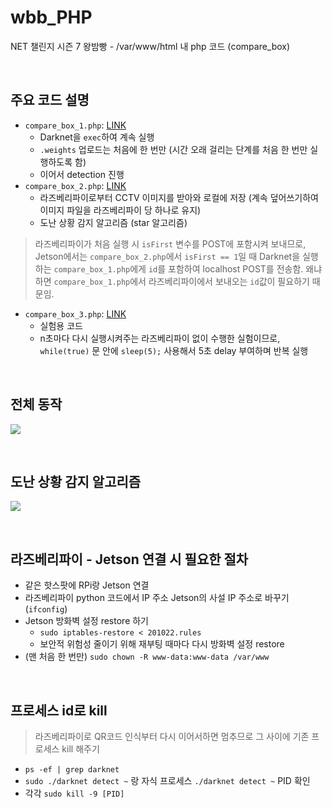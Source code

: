 # wbb_PHP
 NET 챌린지 시즌 7 왕밤빵 - /var/www/html 내 php 코드 (compare_box)

<br>

## 주요 코드 설명
- `compare_box_1.php`: [LINK](https://github.com/seungriyou/wbb_PHP/blob/master/www/html/compare_box_1.php)
  - Darknet을 `exec`하여 계속 실행
  - `.weights` 업로드는 처음에 한 번만 (시간 오래 걸리는 단계를 처음 한 번만 실행하도록 함)
  - 이어서 detection 진행
- `compare_box_2.php`: [LINK](https://github.com/seungriyou/wbb_PHP/blob/master/www/html/compare_box_2.php)
  - 라즈베리파이로부터 CCTV 이미지를 받아와 로컬에 저장 (계속 덮어쓰기하여 이미지 파일을 라즈베리파이 당 하나로 유지)
  - 도난 상황 감지 알고리즘 (star 알고리즘)
> 라즈베리파이가 처음 실행 시 `isFirst` 변수를 POST에 포함시켜 보내므로, Jetson에서는 `compare_box_2.php`에서 `isFirst == 1`일 때 Darknet을 실행하는 `compare_box_1.php`에게 `id`를 포함하여 localhost POST를 전송함. 왜냐하면 `compare_box_1.php`에서 라즈베리파이에서 보내오는 `id`값이 필요하기 때문임.
- `compare_box_3.php`: [LINK](https://github.com/seungriyou/wbb_PHP/blob/master/www/html/compare_box_3.php)
  - 실험용 코드
  - n초마다 다시 실행시켜주는 라즈베리파이 없이 수행한 실험이므로, `while(true)` 문 안에 `sleep(5);` 사용해서 5초 delay 부여하며 반복 실행

<br>

## 전체 동작
![](https://user-images.githubusercontent.com/43572543/158790715-a8a30eb2-3464-4190-98a0-ce5a3f529723.png)

<br>

## 도난 상황 감지 알고리즘
![](https://user-images.githubusercontent.com/43572543/158790690-73b04adf-4d4e-41f1-ac5b-7e927cb2f191.png)

<br>

## 라즈베리파이 - Jetson 연결 시 필요한 절차
- 같은 핫스팟에 RPi랑 Jetson 연결
- 라즈베리파이 python 코드에서 IP 주소 Jetson의 사설 IP 주소로 바꾸기 (`ifconfig`)
- Jetson 방화벽 설정 restore 하기
  - `sudo iptables-restore < 201022.rules` 
  - 보안적 위험성 줄이기 위해 재부팅 때마다 다시 방화벽 설정 restore
- (맨 처음 한 번만) `sudo chown -R www-data:www-data /var/www`

<br>

## 프로세스 id로 kill
> 라즈베리파이로 QR코드 인식부터 다시 이어서하면 멈추므로 그 사이에 기존 프로세스 kill 해주기
- `ps -ef | grep darknet` 
- `sudo ./darknet detect ~` 랑 자식 프로세스 `./darknet detect ~` PID 확인
- 각각 `sudo kill -9 [PID]` 
